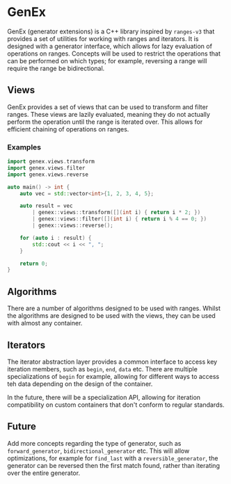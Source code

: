 # GenEx

GenEx (generator extensions) is a C++ library inspired by `ranges-v3` that provides a set of utilities for working with
ranges and iterators. It is designed with a generator interface, which allows for lazy evaluation of operations on
ranges. Concepts will be used to restrict the operations that can be performed on which types; for example, reversing a
range will require the range be bidirectional.

## Views

GenEx provides a set of views that can be used to transform and filter ranges. These views are lazily evaluated, meaning
they do not actually perform the operation until the range is iterated over. This allows for efficient chaining of
operations on ranges.

### Examples

```cpp
import genex.views.transform
import genex.views.filter
import genex.views.reverse

auto main() -> int {
    auto vec = std::vector<int>{1, 2, 3, 4, 5};

    auto result = vec
        | genex::views::transform([](int i) { return i * 2; })
        | genex::views::filter([](int i) { return i % 4 == 0; })
        | genex::views::reverse();

    for (auto i : result) {
        std::cout << i << ", ";
    }

    return 0;
}
```

## Algorithms

There are a number of algorithms designed to be used with ranges. Whilst the algorithms are designed to be used with the
views, they can be used with almost any container.

## Iterators

The iterator abstraction layer provides a common interface to access key iteration members, such as `begin`, `end`,
`data` etc. There are multiple specializations of `begin` for example, allowing for different ways to access teh data
depending on the design of the container.

In the future, there will be a specialization API, allowing for iteration compatibility on custom containers that don't
conform to regular standards.

## Future

Add more concepts regarding the type of generator, such as `forward_generator`, `bidirectional_generator` etc. This
will allow optimizations, for example for `find_last` with a `reversible_generator`, the generator can be reversed then
the first match found, rather than iterating over the entire generator.

